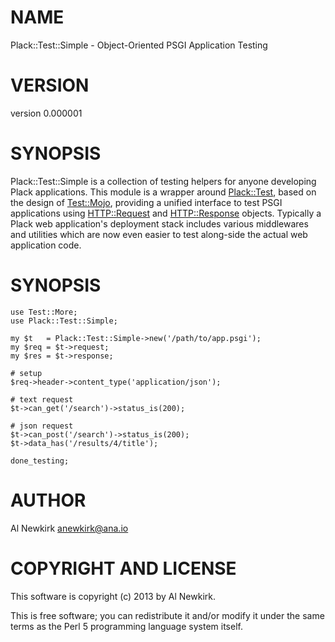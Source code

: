 # NAME

Plack::Test::Simple - Object-Oriented PSGI Application Testing

# VERSION

version 0.000001

# SYNOPSIS

Plack::Test::Simple is a collection of testing helpers for anyone developing
Plack applications. This module is a wrapper around [Plack::Test](http://search.cpan.org/perldoc?Plack::Test), based on the
design of [Test::Mojo](http://search.cpan.org/perldoc?Test::Mojo), providing a unified interface to test PSGI applications
using [HTTP::Request](http://search.cpan.org/perldoc?HTTP::Request) and [HTTP::Response](http://search.cpan.org/perldoc?HTTP::Response) objects. Typically a Plack web
application's deployment stack includes various middlewares and utilities which
are now even easier to test along-side the actual web application code.

# SYNOPSIS

    use Test::More;
    use Plack::Test::Simple;

    my $t   = Plack::Test::Simple->new('/path/to/app.psgi');
    my $req = $t->request;
    my $res = $t->response;

    # setup
    $req->header->content_type('application/json');

    # text request
    $t->can_get('/search')->status_is(200);

    # json request
    $t->can_post('/search')->status_is(200);
    $t->data_has('/results/4/title');

    done_testing;

# AUTHOR

Al Newkirk <anewkirk@ana.io>

# COPYRIGHT AND LICENSE

This software is copyright (c) 2013 by Al Newkirk.

This is free software; you can redistribute it and/or modify it under
the same terms as the Perl 5 programming language system itself.
